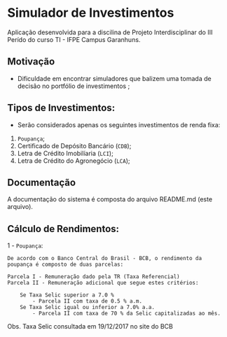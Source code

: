 # Simulador de Investimentos

  Aplicação desenvolvida para a discilina de Projeto Interdisciplinar do III Perído do curso TI - IFPE Campus Garanhuns.


## Motivação

  - Dificuldade em encontrar simuladores que balizem uma tomada de decisão no portfólio de investimentos ;


## Tipos de Investimentos:

  - Serão considerados apenas os seguintes investimentos de renda fixa:

  1. ```Poupança```;
  2. Certificado de Depósito Bancário (```CDB```);
  3. Letra de Crédito Imobilíaria (```LCI```);
  4. Letra de Crédito do Agronegócio (```LCA```);

## Documentação

  A documentação do sistema é composta do arquivo README.md (este arquivo).  


## Cálculo de Rendimentos:


   1 - ``` Poupança ```:

	De acordo com o Banco Central do Brasil - BCB, o rendimento da poupança é composto de duas parcelas:
	
	Parcela I - Remuneração dado pela TR (Taxa Referencial)
	Parcela II - Remuneração adicional que segue estes critérios:
		
		Se Taxa Selic superior a 7.0 %
			- Parcela II com taxa de 0.5 % a.m.
		Se Taxa Selic igual ou inferior a 7.0% a.a.
			- Parcela II com taxa de 70 % da Selic capitalizadas ao mês.

   Obs. Taxa Selic consultada em 19/12/2017 no site do BCB
